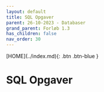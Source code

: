 ```yaml
---
layout: default
title: SQL Opgaver
parent: 26-10-2023 - Databaser
grand_parent: Forløb 1.3
has_children: false
nav_order: 30
---
```


<span class="fs-1">
[HOME](../index.md){: .btn .btn-blue }
</span>

# SQL Opgaver